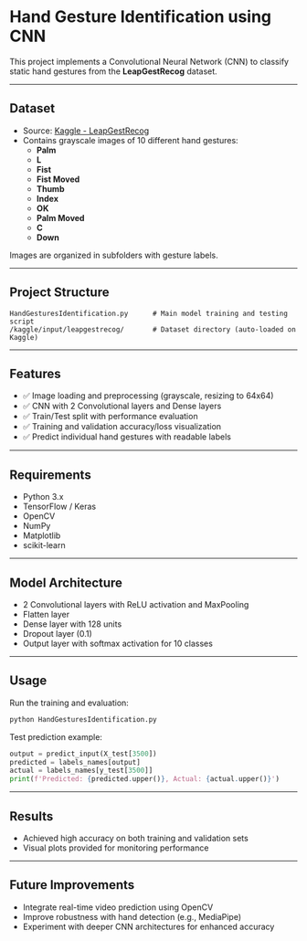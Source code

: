 # Hand Gesture Identification using CNN

This project implements a Convolutional Neural Network (CNN) to classify static hand gestures from the **LeapGestRecog** dataset.

---

## Dataset

- Source: [Kaggle - LeapGestRecog](https://www.kaggle.com/datasets/gti-upm/leapgestrecog)
- Contains grayscale images of 10 different hand gestures:
  - **Palm**
  - **L**
  - **Fist**
  - **Fist Moved**
  - **Thumb**
  - **Index**
  - **OK**
  - **Palm Moved**
  - **C**
  - **Down**

Images are organized in subfolders with gesture labels.

---

## Project Structure

```
HandGesturesIdentification.py      # Main model training and testing script
/kaggle/input/leapgestrecog/       # Dataset directory (auto-loaded on Kaggle)
```

---

## Features

- ✅ Image loading and preprocessing (grayscale, resizing to 64x64)
- ✅ CNN with 2 Convolutional layers and Dense layers
- ✅ Train/Test split with performance evaluation
- ✅ Training and validation accuracy/loss visualization
- ✅ Predict individual hand gestures with readable labels

---

## Requirements

- Python 3.x
- TensorFlow / Keras
- OpenCV
- NumPy
- Matplotlib
- scikit-learn

---

## Model Architecture

- 2 Convolutional layers with ReLU activation and MaxPooling
- Flatten layer
- Dense layer with 128 units
- Dropout layer (0.1)
- Output layer with softmax activation for 10 classes

---

## Usage

Run the training and evaluation:

```python
python HandGesturesIdentification.py
```

Test prediction example:

```python
output = predict_input(X_test[3500])
predicted = labels_names[output]
actual = labels_names[y_test[3500]]
print(f'Predicted: {predicted.upper()}, Actual: {actual.upper()}')
```

---

## Results

- Achieved high accuracy on both training and validation sets
- Visual plots provided for monitoring performance

---

## Future Improvements

- Integrate real-time video prediction using OpenCV
- Improve robustness with hand detection (e.g., MediaPipe)
- Experiment with deeper CNN architectures for enhanced accuracy


